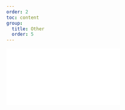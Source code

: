 ```yaml
---
order: 2
toc: content
group: 
  title: Other
  order: 5
---
```


<embed src="../../packages/form-render/CHANGELOG.en-US.md"></embed>
